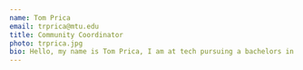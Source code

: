 ```yaml
---
name: Tom Prica
email: trprica@mtu.edu
title: Community Coordinator
photo: trprica.jpg
bio: Hello, my name is Tom Prica, I am at tech pursuing a bachelors in electrical engineering technology and a minor in industrial controls and data acquisition. At school I work as a lab assistant for the EET department where I get to help facilitate hands on learning with electronics and industry software. Outside of school I enjoy volleyball, swimming, and disassembling stuff without knowing how to put it back together.
---
```

